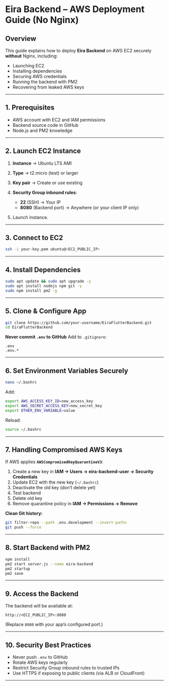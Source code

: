 # **Eira Backend – AWS Deployment Guide (No Nginx)**

## **Overview**

This guide explains how to deploy **Eira Backend** on AWS EC2 securely **without** Nginx, including:

* Launching EC2
* Installing dependencies
* Securing AWS credentials
* Running the backend with PM2
* Recovering from leaked AWS keys

---

## **1. Prerequisites**

* AWS account with EC2 and IAM permissions
* Backend source code in GitHub
* Node.js and PM2 knowledge

---

## **2. Launch EC2 Instance**

1. **Instance** → Ubuntu LTS AMI
2. **Type** → t2.micro (test) or larger
3. **Key pair** → Create or use existing
4. **Security Group inbound rules**:

   * **22** (SSH) → Your IP
   * **8080** (Backend port) → Anywhere (or your client IP only)
5. Launch instance.

---

## **3. Connect to EC2**

```bash
ssh -i your-key.pem ubuntu@<EC2_PUBLIC_IP>
```

---

## **4. Install Dependencies**

```bash
sudo apt update && sudo apt upgrade -y
sudo apt install nodejs npm git -y
sudo npm install pm2 -g
```

---

## **5. Clone & Configure App**

```bash
git clone https://github.com/your-username/EiraFlutterBackend.git
cd EiraFlutterBackend
```

**Never commit `.env` to GitHub**
Add to `.gitignore`:

```
.env
.env.*
```

---

## **6. Set Environment Variables Securely**

```bash
nano ~/.bashrc
```

Add:

```bash
export AWS_ACCESS_KEY_ID=new_access_key
export AWS_SECRET_ACCESS_KEY=new_secret_key
export OTHER_ENV_VARIABLE=value
```

Reload:

```bash
source ~/.bashrc
```

---

## **7. Handling Compromised AWS Keys**

If AWS applies **`AWSCompromisedKeyQuarantineV3`**:

1. Create a new key in **IAM → Users → eira-backend-user → Security Credentials**
2. Update EC2 with the new key (`~/.bashrc`)
3. Deactivate the old key (don’t delete yet)
4. Test backend
5. Delete old key
6. Remove quarantine policy in **IAM → Permissions → Remove**

**Clean Git history:**

```bash
git filter-repo --path .env.development --invert-paths
git push --force
```

---

## **8. Start Backend with PM2**

```bash
npm install
pm2 start server.js --name eira-backend
pm2 startup
pm2 save
```

---

## **9. Access the Backend**

The backend will be available at:

```
http://<EC2_PUBLIC_IP>:8080
```

(Replace `8080` with your app’s configured port.)

---

## **10. Security Best Practices**

* Never push `.env` to GitHub
* Rotate AWS keys regularly
* Restrict Security Group inbound rules to trusted IPs
* Use HTTPS if exposing to public clients (via ALB or CloudFront)

---

